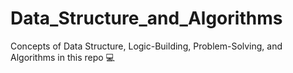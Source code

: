 # Data_Structure_and_Algorithms
Concepts of Data Structure, Logic-Building, Problem-Solving, and Algorithms in this repo 💻  
